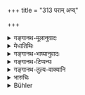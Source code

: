 +++
title = "313 पराम् अप्य्"

+++

<details><summary>गङ्गानथ-मूलानुवादः</summary>

Even when fallen in the deepest distress, the king shall not provoke the Brāhmaṇas; for if provoked, they would ruin him, along with his army and conveyances.—(313)
</details>

<details><summary>मेधातिथिः</summary>

यः क्षीणकोशो बलीयसा च राज्ञा दण्ड्यते, तथापि न ब्राह्मणधनम् अप्य् आपदि ग्रहीतव्यम् । न चावज्ञानादिना **प्रकोपनीयाः** ॥ ९.३१३ ॥
</details>

<details><summary>गङ्गानथ-भाष्यानुवादः</summary>

Even when a, King with a depleted treasury has a heavy indemnity levied by a powerful enemy,—even in such a distress, he shall not draw upon the wealth of the *Brāhmaṇa*; nor are they to be provoked to anger by any marks of disrespect etc.—(313)
</details>

<details><summary>गङ्गानथ-टिप्पन्यः</summary>

This verse is quoted in *Vīramitrodaya* (Rājaniti, p. 151), which adds the following explanations:—‘*Parām āpadam*’ the w orst calamity, brought about by the depletion of his treasury and by being attacked by a more powerful King;—even though fallen in such, the king should not ‘provoke the Brāhmaṇas to anger’, by forcibly seizing their property or by treating them with disrespect.

It adds that from 313 to 321, it is mere *Arthavāda*, and all that it means is that even when a Brāhmaṇa commits an offence, he should not be punished.
</details>

<details><summary>गङ्गानथ-तुल्य-वाक्यानि</summary>

**(verses 9.313-322)  
**

*Mahābhārata* (13.152.16, 21-23).—‘Brāhmaṇas depend upon the Kṣatriya,
not the Kṣatriya on the Brāhmaṇa. There is none who can deprive me—says Arjuna—of any kingdom; I am therefore superior to the Brāhmaṇa.’

Do. (12.56.24).—(Same as Manu 321.)

Do. (12.78.21).—(Same as Manu 320.)

*Śatapatha-Brāhmaṇa* (4.1.4.4-6.)

*Gautama* (11.14).—‘It is declared in the Veda—“Kṣatriyas, who are
assisted by Brāhmaṇas, prosper and do not fall into distress.”’

*Vaśiṣṭha* (19.4).—‘It is declared in the Veda—“A realm where a Brāhmaṇa
is appointed domestic priest prospers.”’

*Nārada* (18.12).—‘On account of their dignity and sanctity, it is not
permitted to either advise or rebuke a King or a Brāhmaṇa, unless they swerve from the path of duty.’

Do. (18.34-39).—‘Let a king be constantly intent upon showing honour to the Brāhmaṇas; a field furnished with Brāhmaṇas is the root of the prosperity of the world. A Brāhmaṇa may command respect and a distinguished seat at the King’s Court; the King shall show his face in the morning before the Brāhmaṇas first of all, and shall salute them all.—When nine or seven persons meet, they shall first make room for the Brāhmaṇa to pass by. Brāhmaṇas shall also have free access to the houses of other people, for the purpose of begging alms; also the right to collect fuel, flowers, water and the like, without its being regarded as
*theft*,—and to converse with men’s wives, without restraint;—and also
the right to cross rivers without paying any fare, and to be conveyed to the other bank before other people. When engaged in trading and using a ferryboat, they shall pay no toll.—A Brāhmaṇa engaged in travelling, who is tired and has nothing to eat, commits no wrong by taking two canes of sugar or two esculent roots.’

*Arthaśāstra* (1.47).—‘The Kṣatriya Power is gloriously victorious when
it is augmented by the Brāhmaṇas, embellished by the counsel of ministers, and supported by the deductions of the scriptures.’

*Viṣṇu-dharmottara* (Vīramitrodaya-Rājanīti, p. 150).—‘The King shall
never take a Brāhmaṇa’s property; he shall always protect it.... Even though the Brāhmaṇa be devoid of learning or of vicious conduct, he shall never bear ill-will towards him.’
</details>

<details><summary>भारुचिः</summary>

अभिचाराभिशापाभ्याम् । तथा च तत्प्रतापं दर्शयति ॥ ९.३१३ ॥
</details>

<details><summary>Bühler</summary>

313	Let him not, though fallen into the deepest distress, provoke Brahmanas to anger; for they, when angered, could instantly destroy him together with his army and his vehicles.
</details>
